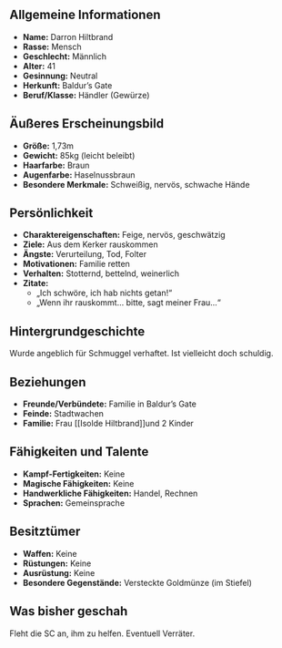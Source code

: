 ## Allgemeine Informationen
- **Name:** Darron Hiltbrand
- **Rasse:** Mensch
- **Geschlecht:** Männlich
- **Alter:** 41
- **Gesinnung:** Neutral
- **Herkunft:** Baldur’s Gate
- **Beruf/Klasse:** Händler (Gewürze)

## Äußeres Erscheinungsbild
- **Größe:** 1,73m
- **Gewicht:** 85kg (leicht beleibt)
- **Haarfarbe:** Braun
- **Augenfarbe:** Haselnussbraun
- **Besondere Merkmale:** Schweißig, nervös, schwache Hände

## Persönlichkeit
- **Charaktereigenschaften:** Feige, nervös, geschwätzig
- **Ziele:** Aus dem Kerker rauskommen
- **Ängste:** Verurteilung, Tod, Folter
- **Motivationen:** Familie retten
- **Verhalten:** Stotternd, bettelnd, weinerlich
- **Zitate:**  
  - „Ich schwöre, ich hab nichts getan!“  
  - „Wenn ihr rauskommt… bitte, sagt meiner Frau…“  

## Hintergrundgeschichte
Wurde angeblich für Schmuggel verhaftet. Ist vielleicht doch schuldig.

## Beziehungen
- **Freunde/Verbündete:** Familie in Baldur’s Gate
- **Feinde:** Stadtwachen
- **Familie:** Frau [[Isolde Hiltbrand]]und 2 Kinder

## Fähigkeiten und Talente
- **Kampf-Fertigkeiten:** Keine
- **Magische Fähigkeiten:** Keine
- **Handwerkliche Fähigkeiten:** Handel, Rechnen
- **Sprachen:** Gemeinsprache

## Besitztümer
- **Waffen:** Keine
- **Rüstungen:** Keine
- **Ausrüstung:** Keine
- **Besondere Gegenstände:** Versteckte Goldmünze (im Stiefel)

## Was bisher geschah
Fleht die SC an, ihm zu helfen. Eventuell Verräter.
